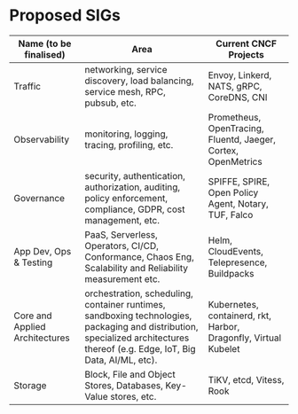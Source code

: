 # Proposed SIGs

| Name (to be finalised)  | Area        | Current CNCF Projects
| ------------------------|-------------|-----------------------
| Traffic | networking, service discovery, load balancing, service mesh, RPC, pubsub, etc. | Envoy, Linkerd, NATS, gRPC, CoreDNS, CNI
| Observability | monitoring, logging, tracing, profiling, etc. | Prometheus, OpenTracing, Fluentd, Jaeger, Cortex, OpenMetrics
| Governance | security, authentication, authorization, auditing, policy enforcement, compliance, GDPR, cost management, etc. | SPIFFE, SPIRE, Open Policy Agent, Notary, TUF,  Falco
| App Dev, Ops & Testing | PaaS, Serverless, Operators, CI/CD,  Conformance, Chaos Eng, Scalability and Reliability measurement etc. | Helm, CloudEvents, Telepresence, Buildpacks
| Core and Applied Architectures | orchestration, scheduling, container runtimes, sandboxing technologies, packaging and distribution, specialized architectures thereof (e.g. Edge, IoT, Big Data, AI/ML, etc). | Kubernetes, containerd, rkt, Harbor, Dragonfly, Virtual Kubelet
| Storage | Block, File and Object Stores, Databases, Key-Value stores, etc. | TiKV, etcd, Vitess, Rook

